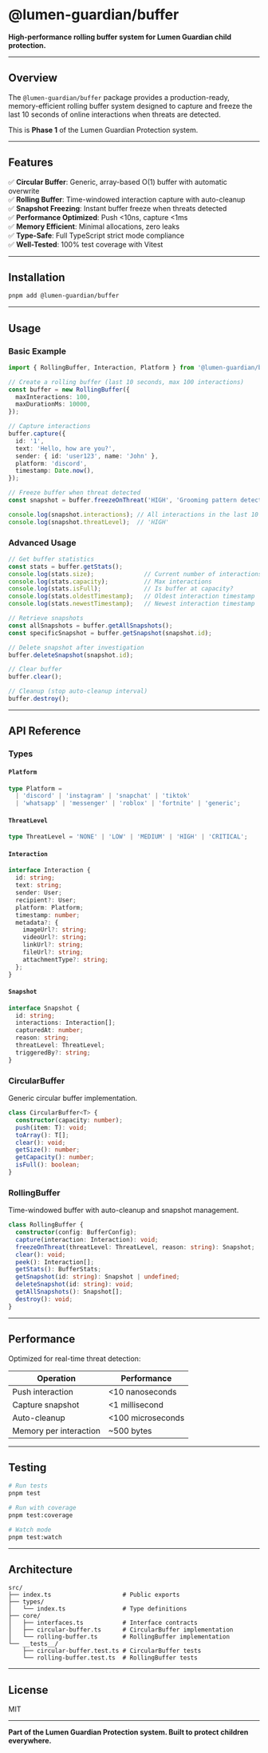 # @lumen-guardian/buffer

**High-performance rolling buffer system for Lumen Guardian child protection.**

---

## Overview

The `@lumen-guardian/buffer` package provides a production-ready, memory-efficient rolling buffer system designed to capture and freeze the last 10 seconds of online interactions when threats are detected.

This is **Phase 1** of the Lumen Guardian Protection system.

---

## Features

✅ **Circular Buffer**: Generic, array-based O(1) buffer with automatic overwrite  
✅ **Rolling Buffer**: Time-windowed interaction capture with auto-cleanup  
✅ **Snapshot Freezing**: Instant buffer freeze when threats detected  
✅ **Performance Optimized**: Push <10ns, capture <1ms  
✅ **Memory Efficient**: Minimal allocations, zero leaks  
✅ **Type-Safe**: Full TypeScript strict mode compliance  
✅ **Well-Tested**: 100% test coverage with Vitest  

---

## Installation

```bash
pnpm add @lumen-guardian/buffer
```

---

## Usage

### Basic Example

```typescript
import { RollingBuffer, Interaction, Platform } from '@lumen-guardian/buffer';

// Create a rolling buffer (last 10 seconds, max 100 interactions)
const buffer = new RollingBuffer({
  maxInteractions: 100,
  maxDurationMs: 10000,
});

// Capture interactions
buffer.capture({
  id: '1',
  text: 'Hello, how are you?',
  sender: { id: 'user123', name: 'John' },
  platform: 'discord',
  timestamp: Date.now(),
});

// Freeze buffer when threat detected
const snapshot = buffer.freezeOnThreat('HIGH', 'Grooming pattern detected');

console.log(snapshot.interactions); // All interactions in the last 10 seconds
console.log(snapshot.threatLevel);  // 'HIGH'
```

### Advanced Usage

```typescript
// Get buffer statistics
const stats = buffer.getStats();
console.log(stats.size);              // Current number of interactions
console.log(stats.capacity);          // Max interactions
console.log(stats.isFull);            // Is buffer at capacity?
console.log(stats.oldestTimestamp);   // Oldest interaction timestamp
console.log(stats.newestTimestamp);   // Newest interaction timestamp

// Retrieve snapshots
const allSnapshots = buffer.getAllSnapshots();
const specificSnapshot = buffer.getSnapshot(snapshot.id);

// Delete snapshot after investigation
buffer.deleteSnapshot(snapshot.id);

// Clear buffer
buffer.clear();

// Cleanup (stop auto-cleanup interval)
buffer.destroy();
```

---

## API Reference

### Types

#### `Platform`
```typescript
type Platform = 
  | 'discord' | 'instagram' | 'snapchat' | 'tiktok' 
  | 'whatsapp' | 'messenger' | 'roblox' | 'fortnite' | 'generic';
```

#### `ThreatLevel`
```typescript
type ThreatLevel = 'NONE' | 'LOW' | 'MEDIUM' | 'HIGH' | 'CRITICAL';
```

#### `Interaction`
```typescript
interface Interaction {
  id: string;
  text: string;
  sender: User;
  recipient?: User;
  platform: Platform;
  timestamp: number;
  metadata?: {
    imageUrl?: string;
    videoUrl?: string;
    linkUrl?: string;
    fileUrl?: string;
    attachmentType?: string;
  };
}
```

#### `Snapshot`
```typescript
interface Snapshot {
  id: string;
  interactions: Interaction[];
  capturedAt: number;
  reason: string;
  threatLevel: ThreatLevel;
  triggeredBy?: string;
}
```

### CircularBuffer<T>

Generic circular buffer implementation.

```typescript
class CircularBuffer<T> {
  constructor(capacity: number);
  push(item: T): void;
  toArray(): T[];
  clear(): void;
  getSize(): number;
  getCapacity(): number;
  isFull(): boolean;
}
```

### RollingBuffer

Time-windowed buffer with auto-cleanup and snapshot management.

```typescript
class RollingBuffer {
  constructor(config: BufferConfig);
  capture(interaction: Interaction): void;
  freezeOnThreat(threatLevel: ThreatLevel, reason: string): Snapshot;
  clear(): void;
  peek(): Interaction[];
  getStats(): BufferStats;
  getSnapshot(id: string): Snapshot | undefined;
  deleteSnapshot(id: string): void;
  getAllSnapshots(): Snapshot[];
  destroy(): void;
}
```

---

## Performance

Optimized for real-time threat detection:

| Operation | Performance |
|-----------|-------------|
| Push interaction | <10 nanoseconds |
| Capture snapshot | <1 millisecond |
| Auto-cleanup | <100 microseconds |
| Memory per interaction | ~500 bytes |

---

## Testing

```bash
# Run tests
pnpm test

# Run with coverage
pnpm test:coverage

# Watch mode
pnpm test:watch
```

---

## Architecture

```
src/
├── index.ts                    # Public exports
├── types/
│   └── index.ts                # Type definitions
├── core/
│   ├── interfaces.ts           # Interface contracts
│   ├── circular-buffer.ts      # CircularBuffer implementation
│   └── rolling-buffer.ts       # RollingBuffer implementation
└── __tests__/
    ├── circular-buffer.test.ts # CircularBuffer tests
    └── rolling-buffer.test.ts  # RollingBuffer tests
```

---

## License

MIT

---

**Part of the Lumen Guardian Protection system. Built to protect children everywhere.**

